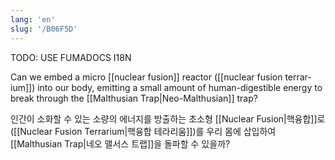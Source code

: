 ```yaml
---
lang: 'en'
slug: '/B06F5D'
---
```



TODO: USE FUMADOCS I18N

<div lang='en-US'>

Can we embed a micro [[nuclear fusion]] reactor ([[nuclear fusion terrarium]]) into our body, emitting a small amount of human-digestible energy to break through the [[Malthusian Trap|Neo-Malthusian]] trap?

</div>


<div lang='ko-KR'>

인간이 소화할 수 있는 소량의 에너지를 방출하는 초소형 [[Nuclear Fusion|핵융합]]로([[Nuclear Fusion Terrarium|핵융합 테라리움]])를 우리 몸에 삽입하여 [[Malthusian Trap|네오 맬서스 트랩]]을 돌파할 수 있을까?

</div>


